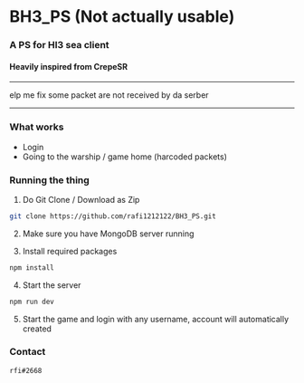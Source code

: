 # BH3_PS (Not actually usable)
### A PS for HI3 sea client
#### Heavily inspired from CrepeSR
--------------------------
elp me fix some packet are not received by da serber
__________________________

### What works
- Login
- Going to the warship / game home (harcoded packets)

### Running the thing
1. Do Git Clone / Download as Zip

```bash
git clone https://github.com/rafi1212122/BH3_PS.git 
```

2. Make sure you have MongoDB server running

3. Install required packages

```bash
npm install 
```

4. Start the server
```bash
npm run dev
```

5. Start the game and login with any username, account will automatically created

### Contact
```
rfi#2668
```